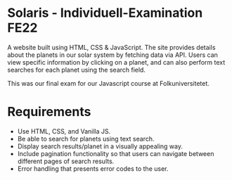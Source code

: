 # Solaris - Individuell-Examination FE22
A website built using HTML, CSS & JavaScript.
The site provides details about the planets in our solar system by fetching data via API. Users can view specific information by clicking on a planet, and can also perform text searches for each planet using the search field.

This was our final exam for our Javascript course at Folkuniversitetet.

# Requirements
- Use HTML, CSS, and Vanilla JS.
- Be able to search for planets using text search.
- Display search results/planet in a visually appealing way.
- Include pagination functionality so that users can navigate between different pages of search results.
- Error handling that presents error codes to the user.
